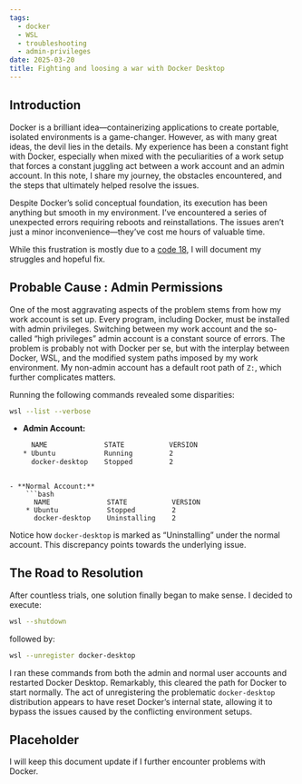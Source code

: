 ```yaml
---
tags:
  - docker
  - WSL
  - troubleshooting
  - admin-privileges
date: 2025-03-20
title: Fighting and loosing a war with Docker Desktop
---
```

## Introduction

Docker is a brilliant idea—containerizing applications to create portable, isolated environments is a game-changer. However, as with many great ideas, the devil lies in the details. My experience has been a constant fight with Docker, especially when mixed with the peculiarities of a work setup that forces a constant juggling act between a work account and an admin account. In this note, I share my journey, the obstacles encountered, and the steps that ultimately helped resolve the issues.

Despite Docker’s solid conceptual foundation, its execution has been anything but smooth in my environment. I’ve encountered a series of unexpected errors requiring reboots and reinstallations. The issues aren’t just a minor inconvenience—they’ve cost me hours of valuable time.

While this frustration is mostly due to a [code 18](https://www.netlingo.com/word/code-18.php#:~:text=Refers%20to%20an%20error%20made,was%20working%20on%20yesterday%20morning%3F), I will document my struggles and hopeful fix.

## Probable Cause : Admin Permissions

One of the most aggravating aspects of the problem stems from how my work account is set up. Every program, including Docker, must be installed with admin privileges. Switching between my work account and the so-called “high privileges” admin account is a constant source of errors. The problem is probably not with Docker per se, but with the interplay between Docker, WSL, and the modified system paths imposed by my work environment. My non-admin account has a default root path of `Z:`, which further complicates matters.


Running the following commands revealed some disparities:

```bash
wsl --list --verbose
```

- **Admin Account:**
    ```bash
      NAME              STATE           VERSION
    * Ubuntu            Running         2
      docker-desktop    Stopped         2
```
    
- **Normal Account:**
    ```bash
      NAME              STATE           VERSION
    * Ubuntu            Stopped         2
      docker-desktop    Uninstalling    2
```
    

Notice how `docker-desktop` is marked as “Uninstalling” under the normal account. This discrepancy points towards the underlying issue.

## The Road to Resolution

After countless trials, one solution finally began to make sense. I decided to execute:

```bash
wsl --shutdown
```

followed by:

```bash
wsl --unregister docker-desktop
```

I ran these commands from both the admin and normal user accounts and restarted Docker Desktop. Remarkably, this cleared the path for Docker to start normally. The act of unregistering the problematic `docker-desktop` distribution appears to have reset Docker’s internal state, allowing it to bypass the issues caused by the conflicting environment setups.

## Placeholder

I will keep this document update if I further encounter problems with Docker.





